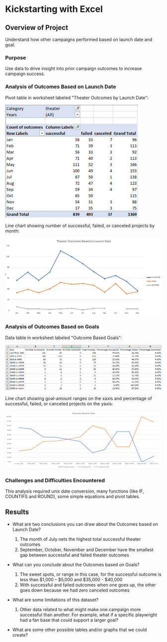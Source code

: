 # Kickstarting with Excel

## Overview of Project

Understand how other campaigns performed based on launch date and goal. 

### Purpose
Use data to drive insight into prior campaign outcomes to increase campaign success. 

### Analysis of Outcomes Based on Launch Date

Pivot table in worksheet labeled "Theater Outcomes by Launch Date":

![Parent Category Outcomes.png](https://github.com/krisnagoda/kickstarter-analysis/blob/5546f68f30a49dd57dfb42bc90d6f2a46d5f20b5/Theater_Outcomes_vs_Launch_Pivot.png)

Line chart showing number of successful, failed, or canceled projects by month:

![Parent Category Outcomes.png](https://github.com/krisnagoda/kickstarter-analysis/blob/5546f68f30a49dd57dfb42bc90d6f2a46d5f20b5/Theater_Outcomes_vs_Launch.png)

### Analysis of Outcomes Based on Goals

Data table in worksheet labeled "Outcome Based Goals":

![Outcome_Based_Goals_Data.png](https://github.com/krisnagoda/kickstarter-analysis/blob/29b5752e4fde6296e7323598f8e077c21c1e4b48/Outcome_Based_Goals_Data.png)

Line chart showing goal-amount ranges on the xaxis and percentage of successful, failed, or canceled projects on the yaxis:

![Outcomes_vs_Goals.png](https://github.com/krisnagoda/kickstarter-analysis/blob/8e5ae125d74f39fcc1b0dd17e29e47116d9653c6/Outcomes_vs_Goals.png)

### Challenges and Difficulties Encountered

This analysis required unix date conversion, many functions (like IF, COUNTIFS and ROUND), some simple equations and pivot tables. 

## Results

- What are two conclusions you can draw about the Outcomes based on Launch Date?

  1. The month of July nets the highest total successful theater outcomes
  2. September, October, November and December have the smallest gap between successful and failed theater outcomes

- What can you conclude about the Outcomes based on Goals?

  1. The sweet spots, or range in this case, for the successful outcome is less than $1,000 – $5,000 and $35,000 - $40,000
  2. With successful and failed outcomes when one goes up, the other goes down because we had zero canceled outcomes

- What are some limitations of this dataset?

  1. Other data related to what might make one campaign more successful than another. For example, what if a specific playwright had a fan base that could support a larger goal?

- What are some other possible tables and/or graphs that we could create?
